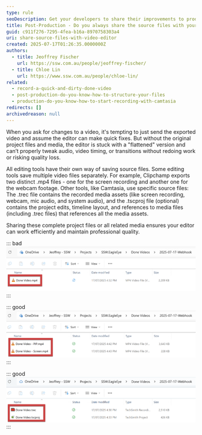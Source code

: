 ```yaml
---
type: rule
seoDescription: Get your developers to share their improvements to products on social media.
title: Post-Production - Do you always share the source files with your video editor?
guid: c911f276-7295-4fea-b16a-8970758303a4
uri: share-source-files-with-video-editor
created: 2025-07-17T01:26:35.0000000Z
authors:
  - title: Jeoffrey Fischer
    url: https://ssw.com.au/people/jeoffrey-fischer/
  - title: Chloe Lin
    url: https://www.ssw.com.au/people/chloe-lin/
related:
  - record-a-quick-and-dirty-done-video
  - post-production-do-you-know-how-to-structure-your-files
  - production-do-you-know-how-to-start-recording-with-camtasia
redirects: []
archivedreason: null
---
```


When you ask for changes to a video, it's tempting to just send the exported video and assume the editor can make quick fixes. But without the original project files and media, the editor is stuck with a "flattened" version and can’t properly tweak audio, video timing, or transitions without redoing work or risking quality loss.

<!-- endintro -->

All editing tools have their own way of saving source files. Some editing tools save multiple video files separately. For example, Clipchamp exports two distinct .mp4 files - one for the screen recording and another one for the webcam footage. Other tools, like Camtasia, use specific source files: The .trec file contains the recorded media assets (like screen recording, webcam, mic audio, and system audio), and the .tscproj file (optional) contains the project edits, timeline layout, and references to media files (including .trec files) that references all the media assets.

Sharing these complete project files or all related media ensures your editor can work efficiently and maintain professional quality.

::: bad
![Figure: Bad Example - Only the exported video file (.mp4) is shared](bad-example-one-video-file.png)
:::

::: good
![Figure: Good Example - Clipchamp - The 2 video files are shared](good-example-two-video-files.png)
:::

::: good
![Figure: Good Example - Camtasia - The source file and project file are shared](good-example-source-file.png)
:::
